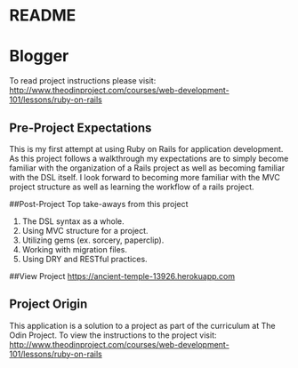 # README

# Blogger
To read project instructions please visit:
http://www.theodinproject.com/courses/web-development-101/lessons/ruby-on-rails

## Pre-Project Expectations
This is my first attempt at using Ruby on Rails for application development. As this project follows a walkthrough my expectations are to simply become familiar with the organization of a Rails project as well as becoming familiar with the DSL itself. I look forward to becoming more familiar with the MVC project structure as well as learning the workflow of a rails project.

##Post-Project
Top take-aways from this project  
1. The DSL syntax as a whole.  
2. Using MVC structure for a project.  
3. Utilizing gems (ex. sorcery, paperclip).  
4. Working with migration files.  
5. Using DRY and RESTful practices.  

##View Project
https://ancient-temple-13926.herokuapp.com
## Project Origin
This application is a solution to a project as part of the curriculum at The Odin Project. To view the instructions to the project visit: http://www.theodinproject.com/courses/web-development-101/lessons/ruby-on-rails
